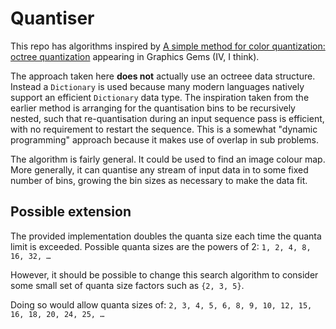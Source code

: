 # Quantiser

This repo has algorithms inspired by [A simple method for color quantization: octree quantization](https://dl.acm.org/doi/10.5555/90767.90833) 
appearing in Graphics Gems (IV, I think). 

The approach taken here **does not** actually use an octreee data structure. Instead a `Dictionary` is used because many modern languages natively
support an efficient `Dictionary` data type. The inspiration taken from the earlier method is arranging for the quantisation bins to be recursively nested,
such that re-quantisation during an input sequence pass is efficient, with no requirement to restart the sequence. This is a somewhat "dynamic 
programming" approach because it makes use of overlap in sub problems.

The algorithm is fairly general. It could be used to find an image colour map. More generally, it can quantise any stream of input data in to some
fixed number of bins, growing the bin sizes as necessary to make the data fit.

## Possible extension

The provided implementation doubles the quanta size each time the quanta limit is exceeded. Possible quanta sizes are the powers of 2: 
`1, 2, 4, 8, 16, 32, …`

However, it should be possible to change this search algorithm to consider some small set of quanta size factors such as `{2, 3, 5}`. 

Doing so would allow quanta sizes of: `2, 3, 4, 5, 6, 8, 9, 10, 12, 15, 16, 18, 20, 24, 25, …`

